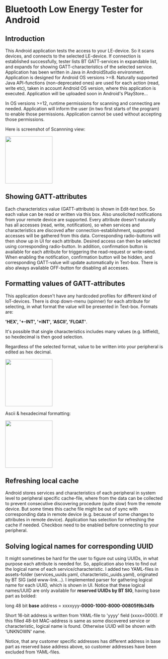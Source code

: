 # Bluetooth Low Energy Tester for Android

## Introduction
This Android application tests the access to your LE-device. So it scans devices, and connects to the selected LE-device. If connection is established successfully, tester lists BT GATT-services in expandable list, and expands for showing GATT-characteristics of the selected service. Application has been written in Java in AndroidStudio environment. Application is designed for Android OS versions >=8. Naturally supported Java API-functions (non-deprecated ones) are used for each action (read, write etc), taken in account Android OS version, where this application is executed. Application will be uploaded soon in Android's PlayStore...

In OS versions >=12, runtime permissions for scanning and connecting are needed. Application will inform the user (in two first starts of the program) to enable those permissions. Application cannot be used without accepting those permissions.

Here is screenshot of Scannning view:

<img width="150" alt="" src="https://github.com/tikanpet/android-bluetooth-le-tester/assets/128066969/5445fdca-f14c-456f-ab91-f79e71d0f0eb">


## Showing GATT-attributes
Each characteristics value (GATT-attribute) is shown in Edit-text box. So each value can be read or written via this box. Also unsolicited notifications from your remote device are supported. Every attribute doesn't naturally has all accesses (read, write, notification), so when services and characteristics are discoved after connection-establishment, supported accesses will be gathered from this data. Corresponding radio-buttons will then show up in UI for each attribute. Desired access can then be selected using corresponding radio-button. In addition, confirmation button is available for each attribute for triggering the read-request or write-send. When enabling the notification, confirmation button will be hidden, and corresponding GATT-value will update automatically in Text-box. There is also always available OFF-button for disabling all accesses.

## Formatting values of GATT-attributes

This application doesn't have any hardcoded profiles for different kind of IoT-devices. There is drop down-menu (spinner) for each attribute for selecting, in what format the value will be presented in Text-box. Formats are:

**'HEX', '+-INT', '+INT', 'ASCII', 'FLOAT'**.

It's possible that single characteristics includes many values (e.g. bitfield), so hexdecimal is then good selection. 

Regardless of the selected format, value to be written into your peripheral is edited as hex decimal.

<img width="150" alt="" src="https://github.com/tikanpet/android-bluetooth-le-tester/assets/128066969/b9befdd9-0422-47f8-9cfb-dfcb1b8e0338">

Ascii & hexadecimal formatting:

<img width="150" alt="" src="https://github.com/tikanpet/android-bluetooth-le-tester/assets/128066969/43d37543-eea1-4455-adbb-b21019055731">

## Refreshing local cache
Android stores services and characteristics of each peripheral in system level to peripheral specific cache-file, where from the data can be collected to prevent consecutive discovering procedure (quite slow) from the remote device. But some times this cache file might be out of sync with corresponding data in remote device (e.g. because of some changes to attributes in remote device). Application has selection for refreshing the cache if needed. Checkbox need to be enabled before connecting to your peripheral.

## Solving logical names for corresponding UUID
It might sometimes be hard for the user to figure out using UUIDs, in what purpose each attribute is needed for. So, application also tries to find out the logical name of each service/characteristic. I added two YAML-files in assets-folder (services_uuids.yaml, characteristic_uuids.yaml), originated by BT SIG (add www-link...). I implemented parser for gathering logical name for each UUID, which is shown in UI. Notice that these logical names/UUID are only available for **reserved UUIDs by BT SIG**, having base part as bolded:

long 48 bit **base** address = xxxxyyy-**0000-1000-8000-00805f9b34fb**

Short 16-bit address is written from YAML-file to 'yyyy' field (xxxx=0000).
If this filled 48-bit MAC-address is same as some discovered service or characteristic, logical name is found. Otherwise UUID will be shown with 'UNKNOWN' name.

Notice, that any customer specific addresses has different address in base part as reserved base address above, so customer addresses have been excluded from YAML-files.
